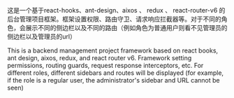这是一个基于react-hooks、ant-design、aixos 、 redux 、 react-router-v6 的后台管理项目框架。框架设置权限、路由守卫、请求响应拦截器等。对于不同的角色，会展示不同的侧边栏以及不同的路由（例如角色为普通用户则看不见管理员的侧边栏以及管理员的url）


This is a backend management project framework based on react books, ant design, aixos, redux, and react router v6. Framework setting permissions, routing guards, request response interceptors, etc. For different roles, different sidebars and routes will be displayed (for example, if the role is a regular user, the administrator's sidebar and URL cannot be seen)



